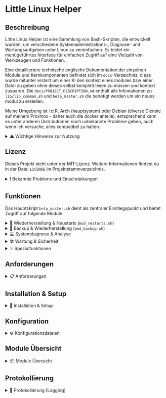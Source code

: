 # Little Linux Helper

## Beschreibung

Little Linux Helper ist eine Sammlung von Bash-Skripten, die entwickelt wurden, um verschiedene Systemadministrations-, Diagnose- und Wartungsaufgaben unter Linux zu vereinfachen. Es bietet ein menügeführtes Interface für einfachen Zugriff auf eine Vielzahl von Werkzeugen und Funktionen.

Eine detailliertere technische englische Dokumentation der einzelnen Module und Kernkomponenten befindet sich im `docs`-Verzeichnis, 
diese wurde mitunter erstellt um einer KI den kontext eines modules bzw einer Datei zu geben ohne dieses selbst komplett lesen zu müssen und kontext zusparen.
Die `docs/PROJECT_DESCRIPTION.md` enthält alle Infomationen zu `lib/lib_common.sh` und `help_master.sh` die benötigt werden um ein neues modul zu erstellen.

Meine Umgebung ist i.d.R. Arch (hauptsystem) oder Debian (diverse Dienste auf meinem Proxmox - daher auch die docker anteile), entsprechend kann es unter anderen Distributionen noch unbekannte Probleme geben, auch wenn ich versuche, alles kompatibel zu halten.

<details>
<summary>⚠️ Wichtige Hinweise zur Nutzung</summary>

**Bitte beachte die folgenden Punkte sorgfältig, bevor du die Skripte aus diesem Repository verwendest:**

* **Kein professioneller Programmierer:** Ich bin eigentlich kein Programmierer. Diese Skripte sind als Hobbyprojekt und zum Vereinfachen entstanden. Sie können daher suboptimale Lösungsansätze, Fehler oder ineffiziente Herangehensweisen enthalten.
* **Nutzung auf eigene Gefahr:** Die Verwendung der hier bereitgestellten Skripte erfolgt ausschließlich auf eigene Gefahr. Ich übernehme keinerlei Verantwortung oder Haftung für mögliche Datenverluste, Systeminstabilitäten, Schäden an Hard- oder Software oder jegliche andere direkte oder indirekte Konsequenzen, die aus der Nutzung dieser Skripte resultieren könnten. Es wird dringend empfohlen, vor der Ausführung kritischer Operationen stets Backups deiner wichtigen Daten und deines Systems anzulegen.
* **KI-generierte Inhalte:** Ein erheblicher Teil der Skripte und der begleitenden Dokumentation wurde unter Zuhilfenahme von Künstlicher Intelligenz (KI) erstellt. Obwohl ich mich bemüht habe, die Funktionalität zu testen und die Informationen zu überprüfen, können die Skripte Fehler, unvorhergesehenes Verhalten oder logische Mängel enthalten, die auf den KI-Generierungsprozess zurückzuführen sind. Sei dir dieses Umstands bewusst und überprüfe den Code kritisch, bevor du ihn einsetzt, insbesondere in produktiven oder sensiblen Umgebungen.

</details>

## Lizenz

Dieses Projekt steht unter der MIT-Lizenz. Weitere Informationen findest du in der Datei `LICENSE` im Projektstammverzeichnis.

<details>
<summary>❗ Bekannte Probleme und Einschränkungen</summary>

Hier ist eine Liste von bekannten Problemen, Einschränkungen oder Verhaltensweisen, die dir bei der Nutzung der Skripte auffallen könnten.
* **Backups (`mod_backup.sh`):**
    * **BTRFS-Backup & Timeshift:** Das Skript versucht, den aktuellsten Timeshift-Snapshot als Basis zu nutzen (aus `LH_TIMESHIFT_BASE_DIR`). Schlägt dies fehl oder ist Timeshift nicht konfiguriert, wird ein unabhängiger Snapshot erstellt. Eine frühere Beobachtung, dass Timeshift aktiv laufen muss, konnte nicht weiter verifiziert werden, da ich nun Snapper/Btrfs-Assistent verwende und damit die unabhängigen Snapshots nutze.
    Dieser unabhängige Snapshot wird bei Abbruch per Strg + 'C' aufgeräumt oder alternativ bei erneutem Laden des Moduls.
    * Das Backup hat keine Fortschrittsanzeige (eher ein Schönheitsfehler).
    * Für das Backup nutze ich i.d.R. die BTRFS-basierende Funktion, die anderen sind wesentlich weniger getestet.
* **Erweiterte Log-Analyse (`scripts/advanced_log_analyzer.py`):**
    * Dieses Skript ist weniger intensiv getestet und hat bekannte Einschränkungen bezüglich Log-Format-Erkennung, Zeichenkodierung und der Komplexität seiner regulären Ausdrücke (Details siehe `docs/advanced_log_analyzer.md`).

</details>

## Funktionen

Das Hauptskript `help_master.sh` dient als zentraler Einstiegspunkt und bietet Zugriff auf folgende Module:

<details>
<summary>🔄 Wiederherstellung & Neustarts (<code>mod_restarts.sh</code>)</summary>

* Neustart des Login-Managers (Display Manager).
* Neustart des Sound-Systems (PipeWire, PulseAudio, ALSA).
* Neustart der Desktop-Umgebung (KDE, GNOME, XFCE, Cinnamon, MATE, LXDE, LXQt).
* Neustart von Netzwerkdiensten (NetworkManager, systemd-networkd, dhcpcd, systemd-resolved).

</details>

<details>
<summary>💾 Backup & Wiederherstellung (<code>mod_backup.sh</code>)</summary>

* **BTRFS Snapshot Backup**:
    * Erstellt Snapshots von `@` und `@home` Subvolumes.
    * Nutzt vorhandene Timeshift-Snapshots oder erstellt direkte Snapshots.
    * Überträgt Snapshots zu einem konfigurierbaren Backup-Ziel.
    * Implementiert eine konfigurierbare Aufbewahrungsrichtlinie (Retention).
    * Bietet zusätzliche Funktionen:
        * **Integritätsprüfung:** Überprüft die Vollständigkeit und Konsistenz von BTRFS-Backups durch Analyse von Metadaten, Log-Dateien und Marker-Dateien. Erkennt unvollständige, beschädigte oder verdächtige Backups.
        * **Manuelles Löschen:** Ermöglicht das gezielte Löschen einzelner oder mehrerer BTRFS-Snapshots mit einer Vorschau der zu löschenden Elemente. Unterstützt verschiedene Auswahlmethoden (einzeln, nach Aufbewahrungsfrist, nach Alter, alle).
        * **Automatische Bereinigung problematischer Backups:** Sucht nach Backups mit Integritätsproblemen und bietet die Möglichkeit, diese automatisch zu entfernen.
        * **Detaillierte Statusanzeige:** Zeigt den Status vorhandener Backups an, inklusive Datum, Größe und Integritätsstatus (OK, unvollständig, verdächtig, beschädigt). Listet erkannte Probleme auf.
        * **Temporäre Snapshots:** Verwendet temporäre Snapshots während des Backup-Prozesses, die nach Abschluss (oder bei Abbruch) automatisch bereinigt werden.
        * **Backup-Marker:** Erstellt Marker-Dateien, um erfolgreiche Backup-Durchläufe zu kennzeichnen und wichtige Metadaten zu speichern (Zeitstempel, Subvolume, Größe, Host).
        * **Erweiterte Fehlermeldungen:** Gibt detailliertere Fehlermeldungen aus, z.B. wenn temporäre Snapshots nicht gelöscht werden können oder verwaiste Snapshots gefunden werden.
        * **Desktop-Benachrichtigungen:** Sendet Benachrichtigungen über den Erfolg oder Misserfolg von Backup-Vorgängen.
    * Erfordert Root-Rechte und `btrfs-progs`.
* **TAR Archiv Backup**:
    * Erstellt komprimierte TAR-Archive (`.tar.gz`).
    * Auswahlmöglichkeiten für zu sichernde Verzeichnisse (`/home`, `/etc`, gesamtes System, benutzerdefiniert).
    * Konfigurierbare Ausschlusslisten.
    * Implementiert eine konfigurierbare Aufbewahrungsrichtlinie.
* **RSYNC Backup**:
    * Führt Backups mit `rsync` durch.
    * Optionen für Voll- oder inkrementelle Backups.
    * Auswahlmöglichkeiten für Quellverzeichnisse.
    * Konfigurierbare Ausschlusslisten.
    * Nutzt Hardlinks für inkrementelle Backups zur Speicherplatzersparnis (`--link-dest`).
    * Implementiert eine konfigurierbare Aufbewahrungsrichtlinie.
    * Nutzt temporäre Logdateien, um TAR- und RSYNC-spezifische Meldungen vom Hauptprotokoll zu trennen und die Fehlersuche zu vereinfachen.
* **Wiederherstellung**:
    * Menügesteuerte Wiederherstellung für BTRFS, TAR und RSYNC Backups.
    * BTRFS-Wiederherstellung für `@home` (überschreibt aktuelles `/home`, erstellt Backup).
    * TAR-Wiederherstellung an ursprünglichen Ort, temporäres Verzeichnis oder benutzerdefinierten Pfad.
    * RSYNC-Wiederherstellung an ursprünglichen Ort, temporäres Verzeichnis oder benutzerdefinierten Pfad.
    * Möglichkeit, ein separates `btrfs-recovery.sh` Skript für komplexere BTRFS-Wiederherstellungen auszuführen.
* **Backup-Status und -Konfiguration**:
    * Anzeige des aktuellen Backup-Status (Online/Offline, freier Speicherplatz, vorhandene Backups, neueste Backups, Gesamtgröße).
    * Anzeige und Änderung der Backup-Konfiguration (Zielpfad, Verzeichnis, Retention, temporäres Snapshot-Verzeichnis, Timeshift-Basisverzeichnis). Die Konfiguration kann temporär (nur für die aktuelle Sitzung) oder dauerhaft gespeichert werden.
    * Umfasst jetzt die Möglichkeit, den Speicherort für temporäre BTRFS-Snapshots (`LH_TEMP_SNAPSHOT_DIR`) und das Basisverzeichnis für Timeshift (`LH_TIMESHIFT_BASE_DIR`) zu konfigurieren.

</details>

<details>
<summary>💻 Systemdiagnose & Analyse</summary>

* **Systeminformationen anzeigen (`mod_system_info.sh`)**:
    * Anzeige von Betriebssystem- und Kernel-Details.
    * CPU-Informationen.
    * RAM-Auslastung und Speicherstatistik.
    * Auflistung von PCI- und USB-Geräten.
    * Festplattenübersicht (Blockgeräte, Dateisysteme, Mountpunkte).
    * Anzeige der Top-Prozesse nach CPU- und Speicherauslastung.
    * Netzwerkkonfiguration (Schnittstellen, Routen, aktive Verbindungen, Hostname, DNS).
    * Temperaturen und Sensorwerte (erfordert `lm-sensors`).
* **Festplatten-Werkzeuge (`mod_disk.sh`)**:
    * Anzeige eingebundener Laufwerke und Blockgeräte.
    * Auslesen von S.M.A.R.T.-Werten (erfordert `smartmontools`).
    * Prüfung von Dateizugriffen auf Ordner (erfordert `lsof`).
    * Analyse der Festplattenbelegung (mit `df` und optional `ncdu`).
    * Testen der Festplattengeschwindigkeit (erfordert `hdparm`).
    * Überprüfung des Dateisystems (erfordert `fsck`).
    * Prüfung des Festplatten-Gesundheitsstatus (erfordert `smartmontools`).
    * Anzeige der größten Dateien in einem Verzeichnis.
* **Log-Analyse Werkzeuge (`mod_logs.sh`)**:
    * Anzeige von Logs der letzten X Minuten (aktueller und vorheriger Boot, erfordert ggf. `journalctl`).
    * Logs eines bestimmten systemd-Dienstes anzeigen (erfordert `journalctl`).
    * Xorg-Logs anzeigen.
    * dmesg-Ausgabe anzeigen und filtern.
    * Paketmanager-Logs anzeigen (unterstützt pacman, apt, dnf, yay).
    * **Erweiterte Log-Analyse (`scripts/advanced_log_analyzer.py`)**:
        * Führt eine detailliertere Analyse von Logdateien durch (benötigt Python 3, typischerweise als `python3`-Kommando).
        * Unterstützt Formate wie Syslog, Journald (Text-Export) und Apache (Common/Combined), inklusive automatischer Formaterkennung.
        * Zeigt allgemeine Statistiken (Gesamtzahl Einträge, Fehleranzahl, Fehlerrate).
        * Listet häufige Fehlermeldungen oder Fehler-Statuscodes.
        * Analysiert die zeitliche Verteilung von Logeinträgen (z.B. pro Stunde).
        * Identifiziert Top-Quellen (Programme/Dienste bei Syslog, IP-Adressen bei Apache).
        * Bietet Optionen zur Anpassung der Ausgabe (z.B. Anzahl der Top-Einträge, nur Zusammenfassung, nur Fehler).
        * *Hinweis: Dieses Skript bietet erweiterte Funktionen, sollte aber mit Bedacht und Verständnis seiner Funktionsweise eingesetzt werden, insbesondere unter Berücksichtigung der allgemeinen Projekthinweise*.

</details>

<details>
<summary>🛠️ Wartung & Sicherheit</summary>

* **Paketverwaltung & Updates (`mod_packages.sh`)**:
    * Systemaktualisierung (unterstützt pacman, apt, dnf, yay).
    * Aktualisierung alternativer Paketmanager (Flatpak, Snap, Nix).
    * Suchen und Entfernen von verwaisten Paketen.
    * Bereinigung des Paket-Caches.
    * Suchen und Installieren von Paketen.
    * Anzeigen installierter Pakete (inkl. alternativer Quellen).
    * Anzeigen von Paketmanager-Logs.
* **Sicherheitsüberprüfungen (`mod_security.sh`)**:
    * Anzeige offener Netzwerkports (erfordert `ss`, optional `nmap`).
    * Anzeige fehlgeschlagener Anmeldeversuche.
    * System auf Rootkits prüfen (erfordert `rkhunter`, optional `chkrootkit`).
    * Firewall-Status prüfen (UFW, firewalld, iptables).
    * Prüfung auf Sicherheits-Updates.
    * Überprüfung von Kennwort-Richtlinien und Benutzerkonten.
    * **Docker Security Überprüfung**:
        * Analysiert Docker-Compose Dateien (`docker-compose.yml`, `compose.yml`) auf häufige Sicherheitsprobleme.
        * Der Suchpfad für Compose-Dateien, die Suchtiefe und auszuschließende Verzeichnisse sind konfigurierbar.
        * Bietet eine interaktive Konfiguration des Suchpfads, falls der aktuelle Pfad ungültig ist oder geändert werden soll.
        * Führt eine Reihe von Prüfungen durch, darunter:
            * Fehlen von Update-Management-Labels (z.B. für Diun, Watchtower).
            * Unsichere Berechtigungen für `.env`-Dateien.
            * Zu offene Berechtigungen für Verzeichnisse, die Compose-Dateien enthalten.
            * Verwendung von `:latest`-Image-Tags oder Images ohne spezifische Versionierung. (In der `config/docker_security.conf.example` im standard deaktiviert.)
            * Konfiguration von Containern mit `privileged: true`.
            * Einbindung kritischer Host-Pfade als Volumes (z.B. `/`, `/etc`, `/var/run/docker.sock`). (Wird derzeit nicht in der zusammenfassung mit ausgegeben.)
            * Auf `0.0.0.0` exponierte Ports, die Dienste für alle Netzwerkschnittstellen verfügbar machen.
            * Verwendung potenziell gefährlicher Linux-Capabilities (z.B. `SYS_ADMIN`, `NET_ADMIN`).
            * Deaktivierte Sicherheitsoptionen wie `apparmor:unconfined` oder `seccomp:unconfined`.
            * Vorkommen von bekannten Standardpasswörtern in Umgebungsvariablen.
            * Direkte Einbettung sensitiver Daten (z.B. API-Keys, Tokens) anstelle von Umgebungsvariablen. (funktioniert aktuell nicht wirklich)
        * Optional kann eine Liste der aktuell laufenden Docker-Container angezeigt werden. (In der `config/docker_security.conf.example` im standard deaktiviert.)
        * Stellt eine Zusammenfassung der gefundenen potenziellen Probleme mit Empfehlungen bereit.

</details>

<details>
<summary>✨ Spezialfunktionen</summary>

* Sammeln wichtiger Debug-Informationen in einer Datei.

</details>

## Anforderungen

<details>
<summary>📋 Anforderungen</summary>

* Bash-Shell
* Standard Linux-Dienstprogramme (wie `grep`, `awk`, `sed`, `find`, `df`, `lsblk`, `ip`, `ps`, `free`, `tar`, `rsync`, `btrfs-progs` etc.)
* Einige Funktionen erfordern möglicherweise Root-Rechte und werden ggf. `sudo` verwenden.
* Für spezifische Funktionen werden zusätzliche Pakete benötigt, die das Skript bei Bedarf zu installieren versucht:
    * `btrfs-progs` (für BTRFS Backup/Restore)
    * `rsync` (für RSYNC Backup/Restore)
    * `smartmontools` (für S.M.A.R.T.-Werte und Festplatten-Gesundheitsstatus)
    * `lsof` (für Dateizugriff-Prüfung)
    * `hdparm` (für Festplattengeschwindigkeitstest)
    * `ncdu` (für interaktive Festplattenanalyse, optional)
    * `util-linux` (enthält `fsck`)
    * `iproute2` (enthält `ss`)
    * `rkhunter` (für Rootkit-Prüfung)
    * `chkrootkit` (optional, für zusätzliche Rootkit-Prüfung)
    * `lm-sensors` (für Temperatur- und Sensorwerte)
    * `nmap` (optional, für lokalen Port-Scan)
    * **Desktop-Benachrichtigungen:** `libnotify` (stellt `notify-send` bereit), `zenity` oder `kdialog`.
    * Python 3 (typischerweise als `python` oder `python3`-Kommando; für erweiterte Log-Analyse)
    * `pacman-contrib` (für `paccache` auf Arch-basierten Systemen, falls nicht vorhanden)
    * `expac` (für kürzlich installierte Pakete auf Arch-basierten Systemen)

Das Skript versucht, den verwendeten Paketmanager (pacman, yay, apt, dnf) automatisch zu erkennen. Es erkennt auch alternative Paketmanager wie Flatpak, Snap und Nix.

</details>

## Installation & Setup

<details>
<summary>🚀 Installation & Setup</summary>

1.  Klone das Repository oder lade die Skripte herunter.
2.  Stelle sicher, dass das Hauptskript `help_master.sh` ausführbar ist:
    ```bash
    chmod +x help_master.sh
    ```

</details>

## Konfiguration

<details>
<summary>⚙️ Konfigurationsdateien</summary>

Little Linux Helper verwendet Konfigurationsdateien, um bestimmte Aspekte seines Verhaltens anzupassen. Diese Dateien befinden sich im Verzeichnis `config/`.

Beim ersten Start des Hauptskripts (`help_master.sh`) werden automatisch Standard-Konfigurationsdateien erstellt, falls diese noch nicht vorhanden sind. Dies geschieht, indem Vorlagedateien mit der Endung `.example` (z.B. `backup.conf.example`) in ihre aktiven Gegenstücke ohne das Suffix (z.B. `backup.conf`) kopiert werden.

**Wichtig:** Du wirst beim ersten Erstellen einer Konfigurationsdatei darauf hingewiesen. Es wird empfohlen, diese neu erstellten `.conf`-Dateien zu überprüfen und gegebenenfalls an deine spezifischen Bedürfnisse anzupassen.

Aktuell werden Konfigurationsdateien für folgende Module verwendet:
*   **Backup & Wiederherstellung (`mod_backup.sh`)**: Einstellungen für Backup-Pfade, Aufbewahrungsrichtlinien etc. (`config/backup.conf`).
*   **Docker Security Überprüfung (`mod_security.sh`)**: Einstellungen für Suchpfade, zu überspringende Warnungen etc. (`config/docker_security.conf`).

</details>

## Module Übersicht

<details>

<summary>📦 Module Übersicht</summary>

Das Projekt ist in Module unterteilt, um die Funktionalität zu organisieren:

* ** `lib/lib_common.sh`**: Das Herzstück des Projekts. Enthält zentrale, von allen Modulen genutzte Funktionen wie:
    *  Ein einheitliches Logging-System.
    * Funktionen zur Befehlsüberprüfung und automatischen Installation von Abhängigkeiten.
    * Standardisierte Benutzer interaktionen (Ja/Nein-Fragen, Eingabeaufforderungen).
    * Die Erkennung von Systemkomponenten (Paketmanager, etc .).
    * Verwaltung von farbiger Terminalausgabe für eine bessere Lesbarkeit.
    * Komplexe Logik zur Ermittlung des aktiven Desktop-Ben utzers.
    * Die Fähigkeit, **Desktop-Benachrichtigungen** an den Benutzer zu senden.
* **`modules/mod_restarts.sh`**: Bietet Optionen zum Neustarten von Diensten und der Desktop-Umgebung.
* **`modules/mod_backup.sh `**: Stellt Backup- und Wiederherstellungsfunktionen mittels BTRFS, TAR und RSYNC bereit.
* **`modules/mod_system_info.sh`**: Zeigt detaillierte Systeminformationen an.
* **`modules/mod_disk.sh`**: Enthält Werk zeuge zur Festplattenanalyse und -wartung.
* **`modules/mod_logs.sh`**: Bietet verschiedene Funktionen zur Analyse von System - und Anwendungsprotokollen.
* **`modules/mod_packages.sh`**: Hilft bei der Paketverwaltung, Systemaktualisierungen  und der Bereinigung.
* **`modules/mod_security.sh`**: Führt grundlegende Sicherheitsüberprüfungen durch.

</details >

## Protokollierung

<details>

<summary >📜 Protokollierung (Logging)</summary>

Alle Aktionen werden in Log-Dateien protokolliert, um die Nachverfolgung und Fehlerbehebung zu  erleichtern.

* **Speicherort:** Die Log-Dateien werden im Unterverzeichnis `logs` innerhalb des Projektverzeichnisses erstellt . Um die Übersichtlichkeit zu wahren, wird für jeden Monat ein eigener Unterordner angelegt (z.B. `logs/2025-06 `).
* **Dateinamen:** Allgemeine Logdateien erhalten einen Zeitstempel, wann das Skript gestartet wurde. Backup-spezifische Protokolle werden ebenfalls mit einem Zeitstempel versehen, um jede Backup-Sitzung separat zu erfassen.

</details>
